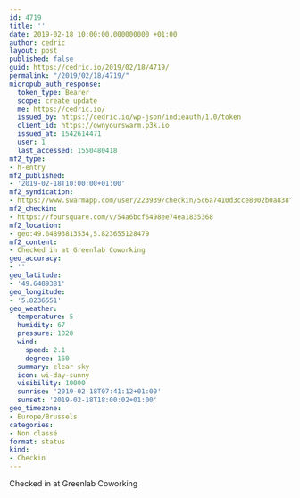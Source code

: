 ```yaml
---
id: 4719
title: ''
date: 2019-02-18 10:00:00.000000000 +01:00
author: cedric
layout: post
published: false
guid: https://cedric.io/2019/02/18/4719/
permalink: "/2019/02/18/4719/"
micropub_auth_response:
  token_type: Bearer
  scope: create update
  me: https://cedric.io/
  issued_by: https://cedric.io/wp-json/indieauth/1.0/token
  client_id: https://ownyourswarm.p3k.io
  issued_at: 1542614471
  user: 1
  last_accessed: 1550480418
mf2_type:
- h-entry
mf2_published:
- '2019-02-18T10:00:00+01:00'
mf2_syndication:
- https://www.swarmapp.com/user/223939/checkin/5c6a7410d3cce8002b0a838f
mf2_checkin:
- https://foursquare.com/v/54a6bcf6498ee74ea1835368
mf2_location:
- geo:49.64893813534,5.823655128479
mf2_content:
- Checked in at Greenlab Coworking
geo_accuracy:
- ''
geo_latitude:
- '49.6489381'
geo_longitude:
- '5.8236551'
geo_weather:
  temperature: 5
  humidity: 67
  pressure: 1020
  wind:
    speed: 2.1
    degree: 160
  summary: clear sky
  icon: wi-day-sunny
  visibility: 10000
  sunrise: '2019-02-18T07:41:12+01:00'
  sunset: '2019-02-18T18:00:02+01:00'
geo_timezone:
- Europe/Brussels
categories:
- Non classé
format: status
kind:
- Checkin
---
```

Checked in at Greenlab Coworking